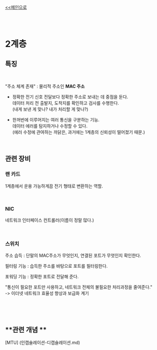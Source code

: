 [<<메인으로](https://github.com/AtomicLiquors/Network_Wiki_Chb)

&nbsp;  
&nbsp;  
# **2계층**



## **특징**

&nbsp;

"주소 체계 존재" : 물리적 주소인 **MAC 주소**
- 정확한 전기 신호 전달보다 정확한 주소로 보내는 데 중점을 둔다.  
데이터 처리 전 출발지, 도착지를 확인하고 검사를 수행한다.  
(내게 보낸 게 맞나? 내가 처리할 게 맞나?)

- 한꺼번에 이루어지는 여러 통신을 구분하는 기능.  
데이터 에러를 탐지하거나 수정할 수 있다.  
(에러 수정에 관여하는 까닭은, 과거에는 1계층의 신뢰성이 떨어졌기 때문.)



 
&nbsp;
 
## **관련 장비**
### 랜 카드 
1계층에서 운용 가능하게끔 전기 형태로 변환하는 역할. 
 
&nbsp;
 
### NIC 
네트워크 인터페이스 컨트롤러(이름이 정말 많다.) 

&nbsp;
 

### 스위치
주소 습득 : 단말의 MAC주소가 무엇인지, 연결된 포트가 무엇인지 확인한다.  

필터링 기능 : 습득한 주소를 바탕으로 포트를 필터링한다. 

포워딩 기능 : 정확한 포트로 전달해 준다.

"통신이 필요한 포트만 사용하고, 네트워크 전체의 불필요한 처리과정을 줄여준다."  
 -> 이더넷 네트워크 효율성 향상과 보급화 계기

 
&nbsp;
  
 &nbsp;
  
## **관련 개념 **
[MTU]
(인캡슐레이션-디캡슐레이션.md)